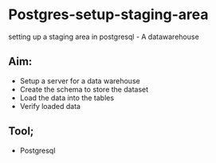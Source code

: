 # Postgres-setup-staging-area
setting up a staging area in postgresql - A datawarehouse 

## Aim:

* Setup a  server for a data warehouse
* Create the schema to store the dataset
* Load the data into the tables
* Verify loaded data

## Tool;
* Postgresql
